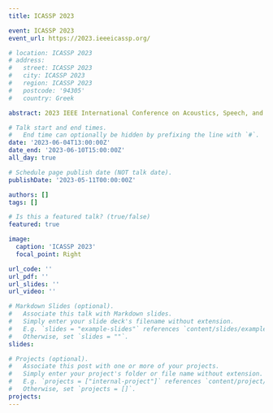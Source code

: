 ```yaml
---
title: ICASSP 2023

event: ICASSP 2023
event_url: https://2023.ieeeicassp.org/

# location: ICASSP 2023
# address:
#   street: ICASSP 2023
#   city: ICASSP 2023
#   region: ICASSP 2023
#   postcode: '94305'
#   country: Greek

abstract: 2023 IEEE International Conference on Acoustics, Speech, and Signal Processing (ICASSP 2023), which will take place in the Greek island of Rhodes from June 04 to June 10, 2023. The flagship conference of the IEEE Signal Processing Society (SPS) will be held in-person at the Rodos Palace Luxury Convention Resort. We have a total of 9 papers accepted, covering research topics such as TTS, ASR, voice conversion, and emotion computing.

# Talk start and end times.
#   End time can optionally be hidden by prefixing the line with `#`.
date: '2023-06-04T13:00:00Z'
date_end: '2023-06-10T15:00:00Z'
all_day: true

# Schedule page publish date (NOT talk date).
publishDate: '2023-05-11T00:00:00Z'

authors: []
tags: []

# Is this a featured talk? (true/false)
featured: true

image:
  caption: 'ICASSP 2023'
  focal_point: Right

url_code: ''
url_pdf: ''
url_slides: ''
url_video: ''

# Markdown Slides (optional).
#   Associate this talk with Markdown slides.
#   Simply enter your slide deck's filename without extension.
#   E.g. `slides = "example-slides"` references `content/slides/example-slides.md`.
#   Otherwise, set `slides = ""`.
slides:

# Projects (optional).
#   Associate this post with one or more of your projects.
#   Simply enter your project's folder or file name without extension.
#   E.g. `projects = ["internal-project"]` references `content/project/deep-learning/index.md`.
#   Otherwise, set `projects = []`.
projects:
---
```

